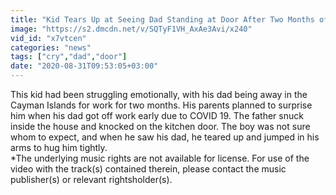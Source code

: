 ```yaml
---
title: "Kid Tears Up at Seeing Dad Standing at Door After Two Months of Separation"
image: "https://s2.dmcdn.net/v/SQTyF1VH_AxAe3Avi/x240"
vid_id: "x7vtcen"
categories: "news"
tags: ["cry","dad","door"]
date: "2020-08-31T09:53:05+03:00"
---
```

This kid had been struggling emotionally, with his dad being away in the Cayman Islands for work for two months. His parents planned to surprise him when his dad got off work early due to COVID 19. The father snuck inside the house and knocked on the kitchen door. The boy was not sure whom to expect, and when he saw his dad, he teared up and jumped in his arms to hug him tightly.  <br>*The underlying music rights are not available for license. For use of the video with the track(s) contained therein, please contact the music publisher(s) or relevant rightsholder(s).
